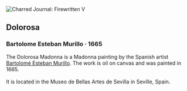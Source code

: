 <div class="artwork-of-the-day">
  <div class="container">
    <div class="img-wrapper">
      <img
        src="https://uploads1.wikiart.org/images/bartolome-esteban-murillo/dolorosa-1665.jpg!Large.jpg"
        alt="Charred Journal: Firewritten V" />
    </div>
    <div class="artwork-detail">
      <div class="artwork-origin"> 
        <h2 class="artwork-name">Dolorosa</h2>
        <h3 class="artist">
          Bartolome Esteban Murillo
                    ·  1665
        </h3>
      </div>
      <p class="description">
        <span class="artwork-description-text ng-binding" ng-bind-html="viewModel.ArtworkOfTheDay.Description | unsafe">The Dolorosa Madonna is a Madonna painting by the Spanish artist <a target="_blank" href="/en/bartolome-esteban-murillo">Bartolomé Esteban Murillo</a>. The work is oil on canvas and was painted in 1665.
<br>
<br>It is located in the Museo de Bellas Artes de Sevilla in Seville, Spain.</span>
                        <div class="text-shadow-container ng-hide" ng-show="showShadow"></div>
      </p>
    </div>
  </div>

</div>
